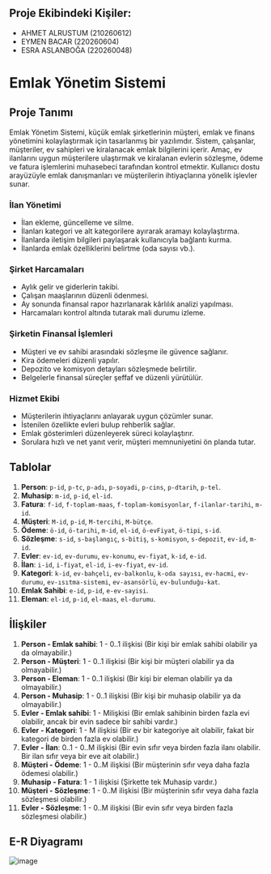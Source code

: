 
## Proje Ekibindeki Kişiler:
- AHMET ALRUSTUM (210260612)
- EYMEN BACAR (220260604)
- ESRA ASLANBOĞA (220260048)
  
# Emlak Yönetim Sistemi

## Proje Tanımı
Emlak Yönetim Sistemi, küçük emlak şirketlerinin müşteri, emlak ve finans yönetimini kolaylaştırmak için tasarlanmış bir yazılımdır. Sistem, çalışanlar, müşteriler, ev sahipleri ve kiralanacak emlak bilgilerini içerir. Amaç, ev ilanlarını uygun müşterilere ulaştırmak ve kiralanan evlerin sözleşme, ödeme ve fatura işlemlerini muhasebeci tarafından kontrol etmektir. Kullanıcı dostu arayüzüyle emlak danışmanları ve müşterilerin ihtiyaçlarına yönelik işlevler sunar.


### İlan Yönetimi
- İlan ekleme, güncelleme ve silme.
- İlanları kategori ve alt kategorilere ayırarak aramayı kolaylaştırma.
- İlanlarda iletişim bilgileri paylaşarak kullanıcıyla bağlantı kurma.
- İlanlarda emlak özelliklerini belirtme (oda sayısı vb.).

### Şirket Harcamaları
- Aylık gelir ve giderlerin takibi.
- Çalışan maaşlarının düzenli ödenmesi.
- Ay sonunda finansal rapor hazırlanarak kârlılık analizi yapılması.
- Harcamaları kontrol altında tutarak mali durumu izleme.

### Şirketin Finansal İşlemleri
- Müşteri ve ev sahibi arasındaki sözleşme ile güvence sağlanır.
- Kira ödemeleri düzenli yapılır.
- Depozito ve komisyon detayları sözleşmede belirtilir.
- Belgelerle finansal süreçler şeffaf ve düzenli yürütülür.

### Hizmet Ekibi
- Müşterilerin ihtiyaçlarını anlayarak uygun çözümler sunar.
- İstenilen özellikte evleri bulup rehberlik sağlar.
- Emlak gösterimleri düzenleyerek süreci kolaylaştırır.
- Sorulara hızlı ve net yanıt verir, müşteri memnuniyetini ön planda tutar.

## Tablolar

1. **Person**: `p-id`, `p-tc`, `p-adı`, `p-soyadi`, `p-cins`, `p-dtarih`, `p-tel`.
2. **Muhasip**: `m-id`, `p-id`, `el-id`.
3. **Fatura**: `f-id`, `f-toplam-maas`, `f-toplam-komisyonlar`, `f-ilanlar-tarihi`, `m-id`.
4. **Müşteri**: `M-id`, `p-id`, `M-tercihi`, `M-bütçe`.
5. **Ödeme**: `ö-id`, `ö-tarihi`, `m-id`, `el-id`, `ö-evFiyat`, `ö-tipi`, `s-id`.
6. **Sözleşme**: `s-id`, `s-başlangıç`, `s-bitiş`, `s-komisyon`, `s-depozit`, `ev-id`, `m-id`.
7. **Evler**: `ev-id`, `ev-durumu`, `ev-konumu`, `ev-fiyat`, `k-id`, `e-id`.
8. **İlan**: `i-id`, `i-fiyat`, `el-id`, `i-ev-fiyat`, `ev-id`.
9. **Kategori**: `k-id`, `ev-bahçeli`, `ev-balkonlu`, `k-oda sayısı`, `ev-hacmi`, `ev-durumu`, `ev-ısıtma-sistemi`, `ev-asansörlü`, `ev-bulunduğu-kat`.
10. **Emlak Sahibi**: `e-id`, `p-id`, `e-ev-sayisi`.
11. **Eleman**: `el-id`, `p-id`, `el-maas`, `el-durumu`.

## İlişkiler
1. **Person - Emlak sahibi**: 1 - 0..1 ilişkisi (Bir kişi bir emlak sahibi olabilir ya da olmayabilir.)
2. **Person - Müşteri**: 1 - 0..1 ilişkisi (Bir kişi bir müşteri olabilir ya da olmayabilir.)
3. **Person - Eleman**: 1 - 0..1 ilişkisi (Bir kişi bir eleman olabilir ya da olmayabilir.)
4. **Person - Muhasip**: 1 - 0..1 ilişkisi (Bir kişi bir muhasip olabilir ya da olmayabilir.)
5. **Evler - Emlak sahibi**: 1 - Milişkisi (Bir emlak sahibinin birden fazla evi olabilir, ancak bir evin sadece bir sahibi vardır.)
6. **Evler - Kategori**: 1 - M ilişkisi (Bir ev bir kategoriye ait olabilir, fakat bir kategori de birden fazla ev olabilir.)
7. **Evler - İlan**: 0..1 - 0..M ilişkisi (Bir evin sıfır veya birden fazla ilanı olabilir. Bir ilan sıfır veya bir eve ait olabilir.)
8. **Müşteri - Ödeme**: 1 - 0..M ilişkisi (Bir müşterinin sıfır veya daha fazla ödemesi olabilir.)
9. **Muhasip - Fatura**: 1 - 1 ilişkisi (Şirkette tek Muhasip vardır.)
10. **Müşteri - Sözleşme**: 1 - 0..M ilişkisi (Bir müşterinin sıfır veya daha fazla sözleşmesi olabilir.)
11. **Evler - Sözleşme**: 1 - 0..M ilişkisi (Bir evin sıfır veya birden fazla sözleşmesi olabilir.)

## E-R Diyagramı
![image](https://github.com/user-attachments/assets/772cdb20-4f71-4d8d-a9b6-a8b2616ee09f)
